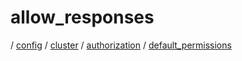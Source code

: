 # allow_responses

/ [config](/reference/server-config/index.md) / [cluster](/reference/server-config/config/cluster/index.md) / [authorization](/reference/server-config/config/cluster/authorization/index.md) / [default_permissions](/reference/server-config/config/cluster/authorization/default_permissions/index.md) 


